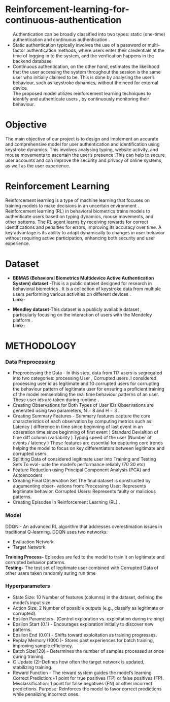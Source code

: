 # Reinforcement-learning-for-continuous-authentication  
<ul>Authentication can be broadly classified into two types: static (one-time) authentication and
continuous authentication .   
<li>Static authentication typically involves the use of a password or
multi-factor authentication methods, where users enter their credentials at the time of logging
in to the system, and the verification happens in the backend database  </li>
<li>Continuous authentication, on the other hand, estimates the likelihood that the user accessing the system throughout the session
is the same user who initially claimed to be. This is done by analysing the user’s behaviour,
such as keystroke dynamics, without the need for external device </li> 
The proposed model utilizes reinforcement learning techniques to identify and authenticate users , by continuously monitoring their behaviour.
</ul>

# Objective
The main objective  of our project is to design and implement an accurate and comprehensive model for user authentication and identification using  keystroke dynamics. This involves analysing
typing, website activity, and mouse movements to ascertain the user’s presence .This can help to secure user accounts and can improve the security and privacy of online systems, as well as the user experience.     
# Reinforcement Learning 
Reinforcement learning is a type of machine learning that focuses on training models to make decisions in an uncertain environment . Reinforcement learning (RL) in behavioral biometrics trains models to authenticate users based on typing dynamics, mouse movements, and other patterns. The RL agent learns by receiving rewards for correct identifications and penalties for errors, improving its accuracy over time. A key advantage is its ability to adapt dynamically to changes in user behavior without requiring active participation, enhancing both security and user experience.

# Dataset 
<ul>
<li>
 
  **BBMAS (Behavioral Biometrics Multidevice Active Authentication System) dataset** -This is a public dataset designed for research in behavioral biometrics .  It is a collection of keystroke
data from multiple users performing various activities on different devices .  
**Link:-** 

</li>
<li>
 
 **Mendley dataset**-This dataset is a publicly available dataset , particularly focusing on the interaction of users with the Mendeley platform .  
**Link:-** 
</li>
</ul>

# METHODOLOGY 

### Data Preprocessing 
<ul> 
<li> Preprocessing the Data - In this step, data from 117 users is segregated into two categories: processing User , Corrupted users .I considered processing user id as legitimate and 10 corrupted users for corrupting the behaviour pattern of legitimate user for ensuring a proficient training of the model remsembling
the real time behaviour patterns of an user. These user ids are taken during runtime .</li>
<li> Creating Observations for Both Types of User IDs Observations are generated using
two parameters, N = 8 and H = 3 .</li>
<li> Creating Summary Features - Summary features capture the core characteristics of each
observation by computing metrics such as: Latency ( difference in time since beginning of last
event in an obseration time since beginning of first event ) Standard Devialtion of time diff
column (variability ) Typing speed of the user (Number of events / latency ) These features are
essential for capturing core trends helping the model to focus on key differentiators
between legitimate and corrupted users.</li>
<li> Splitting Data of considered legitimate user into Training and Testing Sets To eval-
uate the model’s performance reliably (70 30 etc)</li>
<li> Feature Reduction using Principal Component Analysis (PCA) and  Autoencoders</li>
<li> Creating Final Observation Set The final dataset is constructed by augumenting obser-
vations from: Processing User: Represents legitimate behavior. Corrupted Users: Represents
faulty or malicious patterns.</li>
<li> Creating Episodes In Reinforcement Learning (RL) .</li>
</ul>


### Model
 
DDQN:- An advanced RL algorithm that addresses overestimation issues in traditional Q-learning. DDQN uses two networks:  
<ul>
  <li>Evaluation Network </li> 
  <li>Target Network</li>  
 </ul>
 
**Training Process-** Episodes are fed to the model to train it on legitimate and corrupted behavior
patterns.   
**Testing-** The test set of legitimate user combined with Corrupted Data of other users
taken randomly suring run time


### Hyperparameters
<ul>
 <li>  State Size: 10    
Number of features (columns) in the dataset, defining the model’s input size.</li>

<li>Action Size: 2  
Number of possible outputs (e.g., classify as legitimate or corrupted).
</li>
<li>
 Epsilon Parameters- (Control exploration vs. exploitation during training)
</li>
<li>
 Epsilon Start (0.1) - Encourages exploration initially to discover new patterns.
</li>
<li>
 Epsilon End (0.01) - Shifts toward exploitation as training progresses.
</li>
<li>
 Replay Memory (1000 )- Stores past experiences for batch training, improving sample efficiency.
</li>
<li>
Batch Size(128) - Determines the number of samples processed at once during training.
</li>
<li>
 C Update (2)-Defines how often the target network is updated, stabilizing training.
</li>
<li>
 Reward Function - The reward system guides the model’s learning  
Correct Prediction:+1 point for true positives (TP) or false positives (FP).  
Misclassification: 1 point for false negatives (FN) or other incorrect predictions.  
Purpose: Reinforces the model to favor correct predictions while penalizing incorrect ones.
</li>

</ul>






